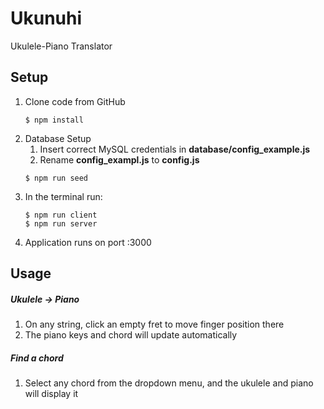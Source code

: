 # Ukunuhi

Ukulele-Piano Translator

## Setup

1. Clone code from GitHub
   ```shell
   $ npm install
   ```
2. Database Setup
   1. Insert correct MySQL credentials in **database/config_example.js**
   2. Rename **config_exampl.js** to **config.js**
   ```shell
   $ npm run seed
   ```
3. In the terminal run:
   ```shell
   $ npm run client
   $ npm run server
   ```
4. Application runs on port :3000

## Usage

##### Ukulele -> Piano

1. On any string, click an empty fret to move finger position there
2. The piano keys and chord will update automatically

##### Find a chord

1. Select any chord from the dropdown menu, and the ukulele and piano will display it
